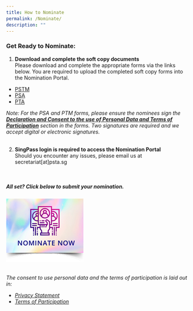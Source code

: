 ```yaml
---
title: How to Nominate
permalink: /Nominate/
description: ""
---
```

### Get Ready to Nominate:

1. **Download and complete the soft copy documents**<br>
Please download and complete the appropriate forms via the links below. You are required to upload the completed soft copy forms into the Nomination Portal.
* [PSTM](https://go.gov.sg/pstm-nomination-form-2023)
* [PSA](https://go.gov.sg/psa-nomination-form-2023)
* [PTA](https://go.gov.sg/pta-nomination-form-2023)

*Note: For the PSA and PTM forms, please ensure the nominees sign the <b><u>Declaration and Consent to the use of Personal Data and Terms of Participation</u></b> section in the forms. Two signatures are required and we accept digital or electronic signatures.<br>*<br>

2. **SingPass login is required to access the Nomination Portal**<br>
Should you encounter any issues, please email us at secretariat[at]psta.sg
<br>

##### All set? Click below to submit your nomination. #####
<p><a href="https://go.gov.sg/psta2023-nomination">
<img src="/images/Nominate%20Button/nomination-button2-210x173px.png" alt="Nominate now" style="width:210px;">
</a></p>
<br>
<i>The consent to use personal data and the terms of participation is laid out in:

* [Privacy Statement](/privacy/)<br>
* [Terms of Participation](/terms-of-use/)
